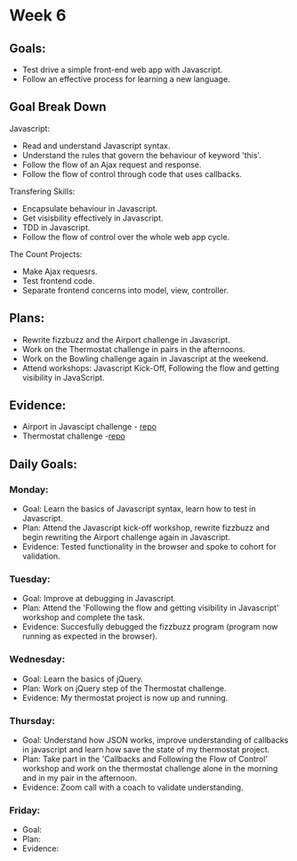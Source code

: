# Week 6

## Goals:
- Test drive a simple front-end web app with Javascript.
- Follow an effective process for learning a new language.

## Goal Break Down
Javascript:
- Read and understand Javascript syntax.
- Understand the rules that govern the behaviour of keyword 'this'.
- Follow the flow of an Ajax request and response.
- Follow the flow of control through code that uses callbacks.

Transfering Skills:
- Encapsulate behaviour in Javascript.
- Get visisbility effectively in Javascript.
- TDD in Javascript.
- Follow the flow of control over the whole web app cycle.

The Count Projects:
- Make Ajax requesrs.
- Test frontend code.
- Separate frontend concerns into model, view, controller.

## Plans:
- Rewrite fizzbuzz and the Airport challenge in Javascript.
- Work on the Thermostat challenge in pairs in the afternoons.
- Work on the Bowling challenge again in Javascript at the weekend.
- Attend workshops: Javascript Kick-Off, Following the flow and getting visibility in JavaScript.

## Evidence:
- Airport in Javascipt challenge - [repo](https://github.com/emilyalice2708/airport-challenge-javascript)
- Thermostat challenge -[repo](https://github.com/emilyalice2708/theromstat)

## Daily Goals:
### Monday:
- Goal: Learn the basics of Javascript syntax, learn how to test in Javascript.
- Plan: Attend the Javascript kick-off workshop, rewrite fizzbuzz and begin rewriting the Airport challenge again in Javascript.
- Evidence: Tested functionality in the browser and spoke to cohort for validation.

### Tuesday:
- Goal: Improve at debugging in Javascript.
- Plan: Attend the 'Following the flow and getting visibility in Javascript' workshop and complete the task.
- Evidence: Succesfully debugged the fizzbuzz program (program now running as expected in the browser).

### Wednesday:
- Goal: Learn the basics of jQuery.
- Plan: Work on jQuery step of the Thermostat challenge.
- Evidence: My thermostat project is now up and running.

### Thursday:
- Goal: Understand how JSON works, improve understanding of callbacks in javascript and learn how save the state of my thermostat project.
- Plan: Take part in the 'Callbacks and Following the Flow of Control' workshop and work on the thermostat challenge alone in the morning and in my pair in the afternoon.
- Evidence: Zoom call with a coach to validate understanding.

### Friday:
- Goal: 
- Plan: 
- Evidence: 
